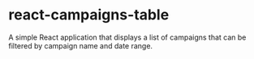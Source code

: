 # react-campaigns-table
A simple React application that displays a list of campaigns that can be filtered by campaign name and date range.
